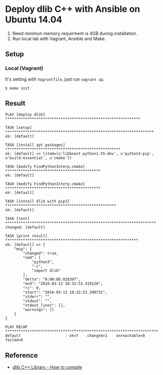 # Deploy dlib C++ with Ansible on Ubuntu 14.04

1. Need minimun memory requirment is 4GB during installation.
2. Run local lab with Vagrant, Ansible and Make.


## Setup

### Local (Vagrant)

It's setting with `Vagrantfile`, just run `vagrant up`.

    $ make init

## Result

    PLAY [deploy dlib] *************************************************************
    
    TASK [setup] *******************************************************************
    ok: [default]
    
    TASK [install apt packages] ****************************************************
    ok: [default] => (item=[u'libboost-python1.55-dev', u'python3-pip', u'build-essential', u'cmake'])
    
    TASK [modify FindPythonInterp.cmake] *******************************************
    ok: [default]
    
    TASK [modify FindPythonInterp.cmake] *******************************************
    ok: [default]
    
    TASK [install dlib with pip3] **************************************************
    ok: [default]
    
    TASK [test] ********************************************************************
    changed: [default]
    
    TASK [print result] ************************************************************
    ok: [default] => {
        "msg": {
            "changed": true,
            "cmd": [
                "python3",
                "-c",
                "import dlib"
            ],
            "delta": "0:00:00.028397",
            "end": "2016-03-12 10:32:52.419128",
            "rc": 0,
            "start": "2016-03-12 10:32:52.390731",
            "stderr": "",
            "stdout": "",
            "stdout_lines": [],
            "warnings": []
        }
    }
    
    PLAY RECAP *********************************************************************
    default                    : ok=7    changed=1    unreachable=0    failed=0

## Reference

* [dlib C++ Library - How to compile](http://dlib.net/compile.html)